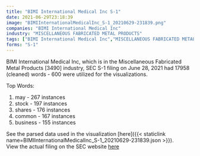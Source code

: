 ```yaml
---
title: "BIMI International Medical Inc S-1"
date: 2021-06-29T23:18:39
image: "BIMIInternationalMedicalInc_S-1_20210629-231839.png"
companies: "BIMI International Medical Inc"
industry: "MISCELLANEOUS FABRICATED METAL PRODUCTS"
tags: ["BIMI International Medical Inc","MISCELLANEOUS FABRICATED METAL PRODUCTS","06-28-2021","S-1"]
forms: "S-1"
---
```

BIMI International Medical Inc, which is in the Miscellaneous Fabricated Metal Products [3490] industry, SEC S-1 filing on June 28, 2021 had 17958 (cleaned) words - 600 were utilized for the visualizations.

Top Words:
1. may - 267 instances
2. stock - 197 instances
3. shares - 176 instances
4. common - 167 instances
5. business - 155 instances


See the parsed data used in the visualization [here]({{< staticlink name=BIMIInternationalMedicalInc_S-1_20210629-231839.json >}}).  
View the actual filing on the SEC website [here](https://www.sec.gov/Archives/edgar/data/1213660/0001213900-21-034463.txt)
